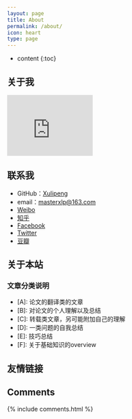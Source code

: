 ```yaml
---
layout: page
title: About
permalink: /about/
icon: heart
type: page
---
```


* content
{:toc}

## 关于我

<iframe src="https://githubbadge.appspot.com/masterxlp?s=1" style="border: 0;height: 142px;width: 200px;overflow: hidden;" frameBorder="0"></iframe>


## 联系我

* GitHub：[Xulipeng](https://github.com/masterxlp)
* email：masterxlp@163.com
* [Weibo](http://weibo.com/)
* [知乎](https://www.zhihu.com/people/xlp-wr )
* [Facebook](https://www.facebook.com/)
* [Twitter](https://twitter.com/)
* [豆瓣](https://www.douban.com/)

## 关于本站
### 文章分类说明
* \[A]: 论文的翻译类的文章
* \[B]: 对论文的个人理解以及总结
* \[C]: 转载类文章，另可能附加自己的理解
* \[D]: 一类问题的自我总结
* \[E]: 技巧总结
* \[F]: 关于基础知识的overview

## 友情链接


## Comments

{% include comments.html %}
